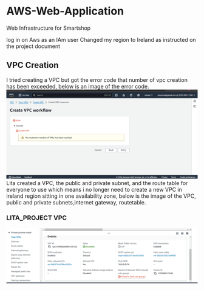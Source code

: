 # AWS-Web-Application 

Web Infrastructure for Smartshop 

log in on Aws as an IAm user Changed my region to Ireland as instructed on the project document 

## VPC Creation 

I tried creating a VPC but got the error code that number of vpc creation has been exceeded, below is an image of the error code.
![Vpc image](/Vpcerror.png)
Lita created a VPC, the public and private subnet, and the route table for everyone to use which means i no longer need to create a new VPC in ireland region sitting in one availability zone, below is the image of the VPC, public and private subnets,internet gateway, routetable.
### LITA_PROJECT VPC 
![Vpc image](/VPCLita.png)


